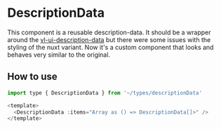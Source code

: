 # DescriptionData

This component is a reusable description-data. It should be a wrapper around the [vl-ui-description-data](https://overheid.vlaanderen.be/webuniversum/v3/documentation/components/vl-ui-description-data) but there were some issues with the styling of the nuxt variant. Now it's a custom component that looks and behaves very similar to the original.

## How to use

```js
import type { DescriptionData } from '~/types/descriptionData'

<template>
  <DescriptionData :items="Array as () => DescriptionData[]>" />
</template>
```
